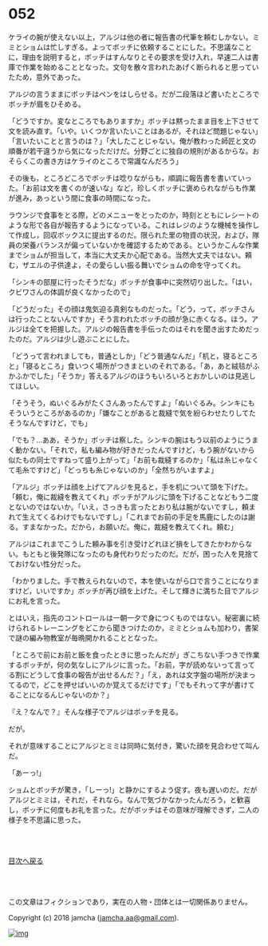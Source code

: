 # 052

ケライの腕が使えない以上，アルジは他の者に報告書の代筆を頼むしかない。ミミとショムは忙しすぎる。よってボッチに依頼することにした。不思議なことに，理由を説明すると，ボッチはすんなりとその要求を受け入れ，早速二人は書庫で作業を始めることとなった。文句を散々言われたあげく断られると思っていたため，意外であった。  

アルジの言うままにボッチはペンをはしらせる。だが二段落ほど書いたところでボッチが眉をひそめる。  

「どうですか。変なところでもありますか」ボッチは黙ったまま目を上下させて文を読み直す。「いや。いくつか言いたいことはあるが，それほど問題じゃない」「言いたいことと言うのは？」「大したことじゃない。俺が教わった師匠と文の順番が若干違うから気になっただけだ。分野ごとに独自の規則があるからな。おそらくこの書き方はケライのところで常識なんだろう」  

その後も，ところどころでボッチは唸りながらも，順調に報告書を書いていった。「お前は文を書くのが速いな」など，珍しくボッチに褒められながらも作業が進み，あっという間に食事の時間になった。  

ラウンジで食事をとる際，どのメニューをとったのか，時刻とともにレシートのような形で各自が報告するようになっている。これはレジのような機械を操作して作成し，回収ボックスに提出するのだ。限られた里の物資の状況，および，隊員の栄養バランスが偏っていないかを確認するためである。というかこんな作業までショムが担当して，本当に大丈夫か心配である。当然大丈夫ではない。頼む，ザエルの子供達よ，その愛らしい振る舞いでショムの命を守ってくれ。  

「シンキの部屋に行ったそうだな」ボッチが食事中に突然切り出した。「はい，クビワさんの体調が良くなかったので」  

「どうだった」その顔は鬼気迫る真剣なものだった。「どう，って，ボッチさんは行ったことないんですか」そう言われたボッチの顔が急に赤くなる。ほう。アルジは全てを把握した。アルジの報告書を手伝ったのはそれを聞き出すためだったのだ。アルジは少し遊ぶことにした。  

「どうって言われましても，普通としか」「どう普通なんだ」「机と，寝るところと」「寝るところ」食いつく場所がつきまといのそれである。「あ，あと絨毯がふかふかでした」「そうか」答えるアルジのほうもいろいろとおかしいのは見逃してほしい。  

「そうそう，ぬいぐるみがたくさんあったんですよ」「ぬいぐるみ。シンキにもそういうところがあるのか」「嫌なことがあると裁縫で気を紛らわせたりしてたそうなんですけど，でも」  

「でも？…ああ，そうか」ボッチは察した。シンキの腕はもう以前のようにうまく動かない。「それで，私も編み物が好きだったんですけど，もう腕がないから似たもの同士ですねって盛り上がって」「お前も裁縫するのか」「私は糸じゃなくて毛糸ですけど」「どっちも糸じゃないのか」「全然ちがいますよ」  

「アルジ」ボッチは顔を上げてアルジを見ると，手を机について頭を下げた。「頼む，俺に裁縫を教えてくれ」ボッチがアルジに頭を下げることなどもう二度とないのではないか。「いえ，さっきも言ったとおり私は腕がないですし，頼まれて生えてくるわけでもないですし」「これまでお前の手足を馬鹿にしたのは謝る。すまなかった。だから，お願いだ。俺に，裁縫を教えてくれ。頼む」  

アルジはこれまでこうした頼み事を引き受けどれほど損をしてきたかわからない。もともと後発隊になったのも身代わりだったのだ。だが，困った人を見捨てておけない性分だった。  

「わかりました。手で教えられないので，本を使いながら口で言うことになりますけど，いいですか」ボッチが再び顔を上げた。そして輝きに満ちた目でアルジにお礼を言った。  

とはいえ，指先のコントロールは一朝一夕で身につくものではない。秘密裏に続けられるトレーニングをどこから聞きつけたのか，ミミとショムも加わり，書架で謎の編み物教室が毎晩開かれることとなった。  

「ところで前にお前と飯を食ったときに思ったんだが」ぎこちない手つきで作業するボッチが，何の気なしにアルジに言った。「お前，字が読めないって言ってる割にどうして食事の報告が出せるんだ？」「え，あれは文字盤の場所が決まってるので，どこを押せばいいのか覚えてるだけです」「でもそれって字が書けてることになるんじゃないのか？」  

『え？なんで？』そんな様子でアルジはボッチを見る。  

だが。  

それが意味することにアルジとミミは同時に気付き，驚いた顔を見合わせて叫んだ。  

「あーっ!」  

ショムとボッチが驚き，「しーっ!」と静かにするよう促す。夜も遅いのだ。だがアルジとミミは，それだ，それなら。なんで気づかなかったんだろう，と歓喜し，ボッチに何度もお礼を言った。だがボッチはその意味が理解できず，二人の様子を不思議に思った。  

<br>  
<br>  

[目次へ戻る](https://github.com/jamcha-aa/OblivionReports/blob/master/README.md)  

<br>  
<br>  

この文章はフィクションであり，実在の人物・団体とは一切関係ありません。  

Copyright (c) 2018 jamcha (jamcha.aa@gmail.com).  

[![img](http://i.creativecommons.org/l/by-nc-sa/4.0/88x31.png)](http://creativecommons.org/licenses/by-nc-sa/4.0/deed)